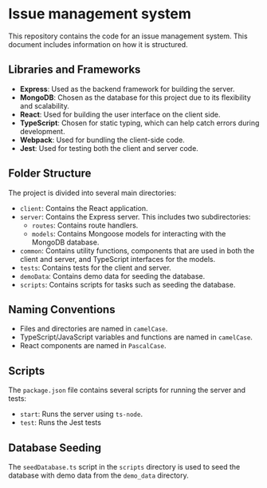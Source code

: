 # Issue management system

This repository contains the code for an issue management system. This document includes information on how it is structured.

## Libraries and Frameworks

- **Express**: Used as the backend framework for building the server.
- **MongoDB**: Chosen as the database for this project due to its flexibility and scalability.
- **React**: Used for building the user interface on the client side.
- **TypeScript**: Chosen for static typing, which can help catch errors during development.
- **Webpack**: Used for bundling the client-side code.
- **Jest**: Used for testing both the client and server code.

## Folder Structure

The project is divided into several main directories:

- `client`: Contains the React application.
- `server`: Contains the Express server. This includes two subdirectories:
  - `routes`: Contains route handlers.
  - `models`: Contains Mongoose models for interacting with the MongoDB database.
- `common`: Contains utility functions, components that are used in both the client and server, and TypeScript interfaces for the models.
- `tests`: Contains tests for the client and server.
- `demoData`: Contains demo data for seeding the database.
- `scripts`: Contains scripts for tasks such as seeding the database.

## Naming Conventions

- Files and directories are named in `camelCase`.
- TypeScript/JavaScript variables and functions are named in `camelCase`.
- React components are named in `PascalCase`.

## Scripts

The `package.json` file contains several scripts for running the server and tests:

- `start`: Runs the server using `ts-node`.
- `test`: Runs the Jest tests

## Database Seeding

The `seedDatabase.ts` script in the `scripts` directory is used to seed the database with demo data from the `demo_data` directory.